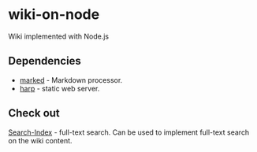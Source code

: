 wiki-on-node
============

Wiki implemented with Node.js

## Dependencies

- [marked](https://github.com/chjj/marked) - Markdown processor.
- [harp](http://harpjs.com/) - static web server.

## Check out

[Search-Index](https://github.com/fergiemcdowall/search-index) - full-text search. Can be used to implement full-text search on the wiki content.
